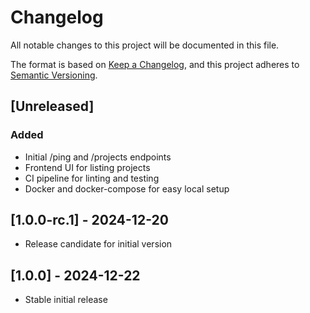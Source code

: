 # Changelog

All notable changes to this project will be documented in this file.

The format is based on [Keep a Changelog](https://keepachangelog.com/en/1.0.0/),
and this project adheres to [Semantic Versioning](https://semver.org/).

## [Unreleased]

### Added
- Initial /ping and /projects endpoints
- Frontend UI for listing projects
- CI pipeline for linting and testing
- Docker and docker-compose for easy local setup

## [1.0.0-rc.1] - 2024-12-20
- Release candidate for initial version

## [1.0.0] - 2024-12-22
- Stable initial release
